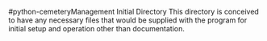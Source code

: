 #python-cemeteryManagement Initial Directory
This directory is conceived to have any necessary files that would be supplied with the program for initial setup and operation other than documentation.